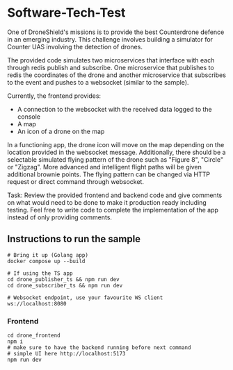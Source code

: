 # Software-Tech-Test

One of DroneShield's missions is to provide the best Counterdrone defence in an emerging industry.
This challenge involves building a simulator for Counter UAS involving the detection of drones.

The provided code simulates two microservices that interface with each through redis publish and subscribe.
One microservice that publishes to redis the coordinates of the drone and another microservice that subscribes
to the event and pushes to a websocket (similar to the sample).

Currently, the frontend provides:

- A connection to the websocket with the received data logged to the console
- A map
- An icon of a drone on the map

In a functioning app, the drone icon will move on the map depending on the location provided in the websocket message.
Additionally, there should be a selectable simulated flying pattern of the drone such as "Figure 8", "Circle" or "Zigzag".
More advanced and intelligent flight paths will be given additional brownie points.
The flying pattern can be changed via HTTP request or direct command through websocket.

Task:
Review the provided frontend and backend code and give comments on what would need to be done to make it production ready including testing.
Feel free to write code to complete the implementation of the app instead of only providing comments.

## Instructions to run the sample

```
# Bring it up (Golang app)
docker compose up --build

# If using the TS app
cd drone_publisher_ts && npm run dev
cd drone_subscriber_ts && npm run dev

# Websocket endpoint, use your favourite WS client
ws://localhost:8080
```

### Frontend

```
cd drone_frontend
npm i
# make sure to have the backend running before next command
# simple UI here http://localhost:5173
npm run dev
```

